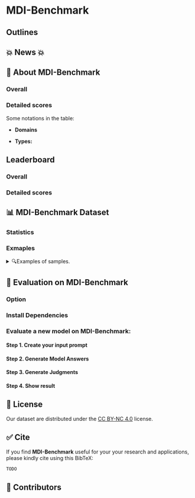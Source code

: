 # MDI-Benchmark

## Outlines



## 💥 News 💥


## 👀 About MDI-Benchmark



### Overall

### Detailed scores

Some notations in the table:

- **Domains**
  
- **Types:** 

## Leaderboard

### Overall


### Detailed scores


## 📊 MDI-Benchmark Dataset

### Statistics



### Exmaples
<details>
<summary>🔍Examples of samples.</summary>
<p align="center">
    <img src="" width="90%"> <br>
</p>
</details>


## 📝 Evaluation on MDI-Benchmark

### Option

### Install Dependencies

### Evaluate a new model on MDI-Benchmark:

#### Step 1. Create your input prompt

#### Step 2. Generate Model Answers

#### Step 3. Generate Judgments

#### Step 4. Show result


## 📜 License

Our dataset are distributed under the [CC BY-NC 4.0](https://creativecommons.org/licenses/by-nc/4.0/) license.


## :white_check_mark: Cite

If you find **MDI-Benchmark** useful for your your research and applications, please kindly cite using this BibTeX:

```latex
TODO
```


## 🤝 Contributors

